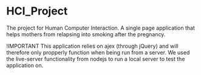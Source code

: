 # HCI_Project
The project for Human Computer Interaction. A single page application that helps mothers from relapsing into smoking after the pregnancy.

!IMPORTANT
This application relies on ajex (through jQuery) and will therefore only propperly function when being run from a server.
We used the live-server functionality from nodejs to run a local server to test the application on.

